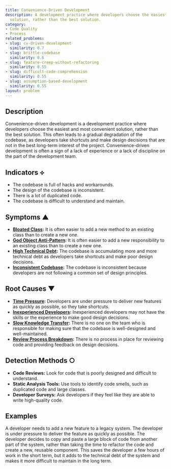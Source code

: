 ```yaml
---
title: Convenience-Driven Development
description: A development practice where developers choose the easiest and most convenient
  solution, rather than the best solution.
category:
- Code Quality
- Process
related_problems:
- slug: cv-driven-development
  similarity: 0.7
- slug: brittle-codebase
  similarity: 0.6
- slug: feature-creep-without-refactoring
  similarity: 0.55
- slug: difficult-code-comprehension
  similarity: 0.55
- slug: assumption-based-development
  similarity: 0.55
layout: problem
---
```


## Description
Convenience-driven development is a development practice where developers choose the easiest and most convenient solution, rather than the best solution. This often leads to a gradual degradation of the codebase, as developers take shortcuts and make design decisions that are not in the best long-term interest of the project. Convenience-driven development is often a sign of a lack of experience or a lack of discipline on the part of the development team.

## Indicators ⟡
- The codebase is full of hacks and workarounds.
- The design of the codebase is inconsistent.
- There is a lot of duplicated code.
- The codebase is difficult to understand and maintain.

## Symptoms ▲
- **[Bloated Class](bloated-class.md):** It is often easier to add a new method to an existing class than to create a new one.
- **[God Object Anti-Pattern](god-object-anti-pattern.md):** It is often easier to add a new responsibility to an existing class than to create a new one.
- **[High Technical Debt](high-technical-debt.md):** The codebase is accumulating more and more technical debt as developers take shortcuts and make poor design decisions.
- **[Inconsistent Codebase](inconsistent-codebase.md):** The codebase is inconsistent because developers are not following a common set of design principles.

## Root Causes ▼
- **[Time Pressure](time-pressure.md):** Developers are under pressure to deliver new features as quickly as possible, so they take shortcuts.
- **[Inexperienced Developers](inexperienced-developers.md):** Inexperienced developers may not have the skills or the experience to make good design decisions.
- **[Slow Knowledge Transfer](slow-knowledge-transfer.md):** There is no one on the team who is responsible for making sure that the codebase is well-designed and well-maintained.
- **[Review Process Breakdown](review-process-breakdown.md):** There is no process in place for reviewing code and providing feedback on design decisions.

## Detection Methods ○
- **Code Reviews:** Look for code that is poorly designed and difficult to understand.
- **Static Analysis Tools:** Use tools to identify code smells, such as duplicated code and large classes.
- **Developer Surveys:** Ask developers if they feel like they are able to write high-quality code.

## Examples
A developer needs to add a new feature to a legacy system. The developer is under pressure to deliver the feature as quickly as possible. The developer decides to copy and paste a large block of code from another part of the system, rather than taking the time to refactor the code and create a new, reusable component. This saves the developer a few hours of work in the short term, but it adds to the technical debt of the system and makes it more difficult to maintain in the long term.

